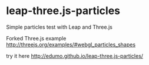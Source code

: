 leap-three.js-particles
=======================

Simple particles test with Leap and Three.js 

Forked Three.js example http://threejs.org/examples/#webgl_particles_shapes

try it here http://edumo.github.io/leap-three.js-particles/
